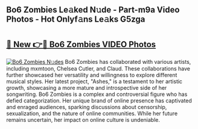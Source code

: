 ## Bo6 Zombies Le𝚊ked N𝚞de - Part-m9a Video Photos - Hot Onlyf𝚊ns Le𝚊ks G5zga

# <h2><a href="http://ab17557.deff.icu/?id=Bo6+Zombies">🔗 New 👉🔴 Bo6 Zombies VIDEO Photos</a></h2>

[![Bo6 Zombies N𝚞des](https://i.imgur.com/rIISA9y.gif)](http://ab17557.deff.icu/?id=Bo6+Zombies)
Bo6 Zombies has collaborated with various artists, including mxmtoon, Chelsea Cutler, and Claud. These collaborations have further showcased her versatility and willingness to explore different musical styles. Her latest project, "Ashes," is a testament to her artistic growth, showcasing a more mature and introspective side of her songwriting. Bo6 Zombies is a complex and controversial figure who has defied categorization. Her unique brand of online presence has captivated and enraged audiences, sparking discussions about censorship, sexualization, and the nature of online communities. While her future remains uncertain, her impact on online culture is undeniable.
